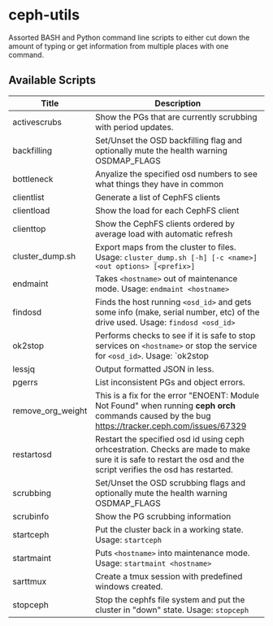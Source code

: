 # ceph-utils
Assorted BASH and Python command line scripts to either cut down the amount of typing or get information from multiple places with one command.

## Available Scripts

| Title | Description |
| --- | --- |
| activescrubs | Show the PGs that are currently scrubbing with period updates. |
| backfilling | Set/Unset the OSD backfilling flag and optionally mute the health warning OSDMAP_FLAGS |
| bottleneck | Anyalize the specified osd numbers to see what things they have in common |
| clientlist | Generate a list of CephFS clients |
| clientload | Show the load for each CephFS client |
| clienttop | Show the CephFS clients ordered by average load with automatic refresh |
| cluster_dump.sh | Export maps from the cluster to files. Usage: `cluster_dump.sh [-h] [-c <name>] <out options> [<prefix>]` |
| endmaint | Takes `<hostname>` out of maintenance mode. Usage: `endmaint <hostname>` |
| findosd | Finds the host running `<osd_id>` and gets some info (make, serial number, etc) of the drive used. Usage: `findosd <osd_id>` |
| ok2stop | Performs checks to see if it is safe to stop services on `<hostname>` or stop the service for `<osd_id>`. Usage: `ok2stop <hostname>|<osd_id>` |
| lessjq | Output formatted JSON in less.  |
| pgerrs | List inconsistent PGs and object errors. |
| remove_org_weight | This is a fix for the error "ENOENT: Module Not Found" when running **ceph orch** commands caused by the bug https://tracker.ceph.com/issues/67329 |
| restartosd | Restart the specified osd id using ceph orhcestration.  Checks are made to make sure it is safe to restart the osd and the script verifies the osd has restarted. |
| scrubbing  | Set/Unset the OSD scrubbing flags and optionally mute the health warning OSDMAP_FLAGS |
| scrubinfo | Show the PG scrubbing information |
| startceph | Put the cluster back in a working state. Usage: `startceph` |
| startmaint | Puts `<hostname>` into maintenance mode. Usage: `startmaint <hostname>` |
| sarttmux | Create a tmux session with predefined windows created. |
| stopceph | Stop the cephfs file system and put the cluster in "down" state. Usage: `stopceph` |

